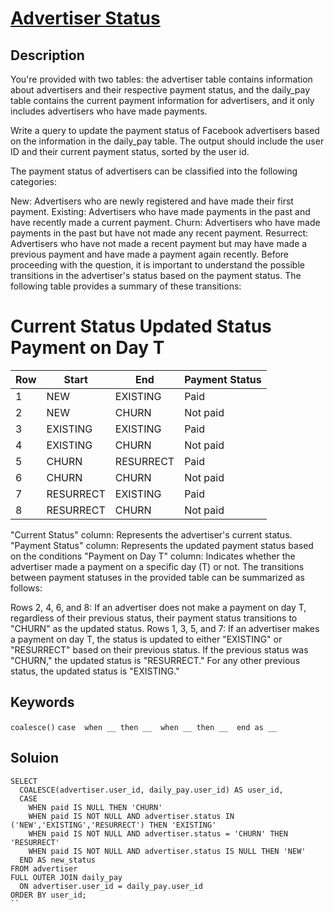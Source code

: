 # [Advertiser Status](https://datalemur.com/questions/updated-status)

## Description 
You're provided with two tables: the advertiser table contains information about advertisers and their respective payment status, and the daily_pay table contains the current payment information for advertisers, and it only includes advertisers who have made payments.

Write a query to update the payment status of Facebook advertisers based on the information in the daily_pay table. The output should include the user ID and their current payment status, sorted by the user id.

The payment status of advertisers can be classified into the following categories:

New: Advertisers who are newly registered and have made their first payment.
Existing: Advertisers who have made payments in the past and have recently made a current payment.
Churn: Advertisers who have made payments in the past but have not made any recent payment.
Resurrect: Advertisers who have not made a recent payment but may have made a previous payment and have made a payment again recently.
Before proceeding with the question, it is important to understand the possible transitions in the advertiser's status based on the payment status. The following table provides a summary of these transitions:

#	Current Status	Updated Status	Payment on Day T
| Row | Start | End | Payment Status |
|-----|-------|------|---------------|
| 1 | NEW | EXISTING | Paid |
| 2 | NEW | CHURN | Not paid |
| 3 | EXISTING | EXISTING | Paid |
| 4 | EXISTING | CHURN | Not paid |
| 5 | CHURN | RESURRECT | Paid |
| 6 | CHURN | CHURN | Not paid |
| 7 | RESURRECT | EXISTING | Paid |
| 8 | RESURRECT | CHURN | Not paid |

"Current Status" column: Represents the advertiser's current status.
"Payment Status" column: Represents the updated payment status based on the conditions
"Payment on Day T" column: Indicates whether the advertiser made a payment on a specific day (T) or not.
The transitions between payment statuses in the provided table can be summarized as follows:

Rows 2, 4, 6, and 8: If an advertiser does not make a payment on day T, regardless of their previous status, their payment status transitions to "CHURN" as the updated status.
Rows 1, 3, 5, and 7: If an advertiser makes a payment on day T, the status is updated to either "EXISTING" or "RESURRECT" based on their previous status. If the previous status was "CHURN," the updated status is "RESURRECT." For any other previous status, the updated status is "EXISTING."

## Keywords
`coalesce()` 
`case 
    when __ then __ 
    when __ then __ 
 end as __`  
  
## Soluion
```
SELECT 
  COALESCE(advertiser.user_id, daily_pay.user_id) AS user_id,
  CASE 
    WHEN paid IS NULL THEN 'CHURN' 
    WHEN paid IS NOT NULL AND advertiser.status IN ('NEW','EXISTING','RESURRECT') THEN 'EXISTING'
    WHEN paid IS NOT NULL AND advertiser.status = 'CHURN' THEN 'RESURRECT'
    WHEN paid IS NOT NULL AND advertiser.status IS NULL THEN 'NEW'
  END AS new_status
FROM advertiser
FULL OUTER JOIN daily_pay
  ON advertiser.user_id = daily_pay.user_id
ORDER BY user_id;
``